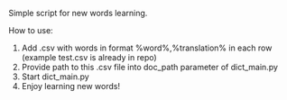 Simple script for new words learning.

How to use:
1. Add .csv with words in format %word%,%translation% in each row (example test.csv is already in repo)
2. Provide path to this .csv file into doc_path parameter of dict_main.py
3. Start dict_main.py
4. Enjoy learning new words!